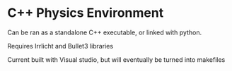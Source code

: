 # C++ Physics Environment
Can be ran as a standalone C++ executable, or linked with python.

Requires Irrlicht and Bullet3 libraries

Current built with Visual studio, but will eventually be turned into makefiles

